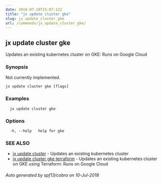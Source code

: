 ```yaml
---
date: 2018-07-10T15:07:12Z
title: "jx update cluster gke"
slug: jx_update_cluster_gke
url: /commands/jx_update_cluster_gke/
---
```

## jx update cluster gke

Updates an existing kubernetes cluster on GKE: Runs on Google Cloud

### Synopsis

Not currently implemented.

```
jx update cluster gke [flags]
```

### Examples

```
  jx update cluster gke
```

### Options

```
  -h, --help   help for gke
```

### SEE ALSO

* [jx update cluster](/commands/jx_update_cluster/)	 - Updates an existing kubernetes cluster
* [jx update cluster gke terraform](/commands/jx_update_cluster_gke_terraform/)	 - Updates an existing kubernetes cluster on GKE using Terraform: Runs on Google Cloud

###### Auto generated by spf13/cobra on 10-Jul-2018
